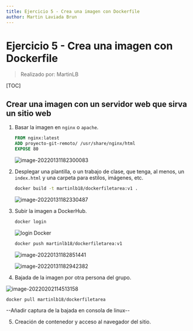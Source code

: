 ```yaml
---
title: Ejercicio 5 - Crea una imagen con Dockerfile
author: Martin Laviada Brun
---
```


# Ejercicio 5 - Crea una imagen con Dockerfile

> Realizado por: MartinLB

[TOC]

## Crear una imagen con un servidor web que sirva un sitio web

1. Basar la imagen en `nginx` o `apache`.

   ```dockerfile
   FROM nginx:latest
   ADD proyecto-git-remoto/ /usr/share/nginx/html
   EXPOSE 80
   ```

   ![image-20220131182300083](Ejercicios-Tema-7-Docker.assets/image-20220131182300083.png)

   

2. Desplegar una plantilla, o un trabajo de clase, que tenga, al menos, un `index.html` y una carpeta para estilos, imágenes, etc.

   ```bash
   docker build -t martinlb18/dockerfiletarea:v1 .
   ```

   ![image-20220131182330487](Ejercicios-Tema-7-Docker.assets/image-20220131182330487.png)



3. Subir la imagen a DockerHub.

   ```bash
   docker login
   ```

   ![login Docker](Ejercicios-Tema-7-Docker.assets/loginDocker.PNG)

   

   ```bash
   docker push martinlb18/dockerfiletarea:v1
   ```

   ![image-20220131182851441](Ejercicios-Tema-7-Docker.assets/image-20220131182851441.png)

   

   ![image-20220131182942382](Ejercicios-Tema-7-Docker.assets/image-20220131182942382.png)



4. Bajada de la imagen por otra persona del grupo.

![image-20220202114513158](Ejercicios-Tema-7-Docker.assets/image-20220202114513158.png)



```bash
docker pull martinlb18/dockerfiletarea
```

--Añadir captura de la bajada en consola de linux--



5. Creación de contenedor y acceso al navegador del sitio.


